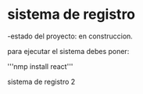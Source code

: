<h1>sistema de registro</h1>

-estado del proyecto: en construccion.

para ejecutar el sistema debes poner:

'''nmp install react'''

sistema de registro 2
